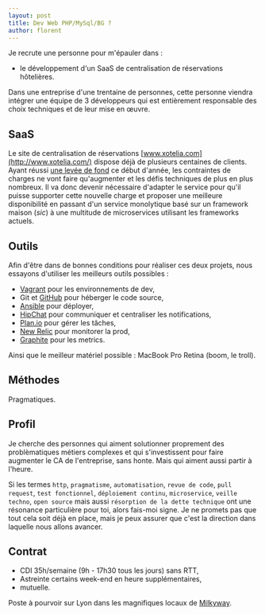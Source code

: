 ```yaml
---
layout: post
title: Dev Web PHP/MySql/BG ?
author: florent
---
```


Je recrute une personne pour m'épauler dans :

* le développement d'un SaaS de centralisation de réservations hôtelières.

Dans une entreprise d'une trentaine de personnes, cette personne viendra intégrer une équipe de 3 développeurs qui est entièrement responsable des choix techniques et de leur mise en œuvre.

## SaaS

Le site de centralisation de réservations [www.xotelia.com](http://www.xotelia.com/) dispose déjà de plusieurs centaines de clients. Ayant réussi [une levée de fond](http://frenchweb.fr/grenoble-xotelia-leve-13-million-deuros-pour-aider-les-petits-hotels-a-gerer-les-reservations-web/186520) ce début d'année, les contraintes de charges ne vont faire qu'augmenter et les défis techniques de plus en plus nombreux. Il va donc devenir nécessaire d'adapter le service pour qu'il puisse supporter cette nouvelle charge et proposer une meilleure disponibilité en passant d'un service monolytique basé sur un framework maison (*sic*) à une multitude de microservices utilisant les frameworks actuels.

## Outils

Afin d'être dans de bonnes conditions pour réaliser ces deux projets, nous essayons d'utiliser les meilleurs outils possibles :

* [Vagrant](http://www.vagrantup.com/) pour les environnements de dev,
* Git et [GitHub](https://github.com/Xotelia) pour héberger le code source,
* [Ansible](http://www.ansible.com/home) pour déployer,
* [HipChat](https://www.hipchat.com/) pour communiquer et centraliser les notifications,
* [Plan.io](https://plan.io/) pour gérer les tâches,
* [New Relic](http://newrelic.com/) pour monitorer la prod,
* [Graphite](http://graphite.wikidot.com/) pour les metrics.

Ainsi que le meilleur matériel possible : MacBook Pro Retina (boom, le troll).

## Méthodes

Pragmatiques.

## Profil

Je cherche des personnes qui aiment solutionner proprement des problèmatiques métiers complexes et qui s'investissent pour faire augmenter le CA de l'entreprise, sans honte. Mais qui aiment aussi partir à l'heure.

Si les termes `http`, `pragmatisme`, `automatisation`, `revue de code`, `pull request`, `test fonctionnel`, `déploiement continu`, `microservice`, `veille techno`, `open source` mais aussi `résorption de la dette technique` ont une résonance particulière pour toi, alors fais-moi signe. Je ne promets pas que tout cela soit déjà en place, mais je peux assurer que c'est la direction dans laquelle nous allons avancer.

## Contrat

* CDI 35h/semaine (9h - 17h30 tous les jours) sans RTT,
* Astreinte certains week-end en heure supplémentaires,
* mutuelle.

Poste à pourvoir sur Lyon dans les magnifiques locaux de [Milkyway](https://goo.gl/maps/Hcyvl).
